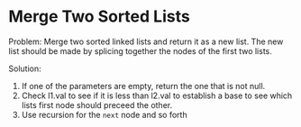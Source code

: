 # Merge Two Sorted Lists

Problem: Merge two sorted linked lists and return it as a new list. The new list should be made by splicing together the nodes of the first two lists.

Solution:

1. If one of the parameters are empty, return the one that is not null.
2. Check l1.val to see if it is less than l2.val to establish a base to see which lists first node should preceed the other.
3. Use recursion for the `next` node and so forth
